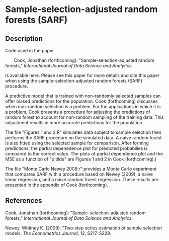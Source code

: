 # Sample-selection-adjusted random forests (SARF)

## Description

Code used in the paper 

&nbsp;&nbsp;&nbsp;&nbsp;&nbsp;&nbsp; Cook, Jonathan (forthcoming): "Sample-selection-adjusted random forests," _International Journal of Data Science and Analytics_. 

is available here. Please see this paper for more details and cite this paper when using the sample-selection-adjusted random forests (SARF) procedure.

A predictive model that is trained with non-randomly selected samples can offer biased predictions for the population. Cook (forthcoming) discusses when non-random selection is a problem. For the applications in which it is a problem, Cook presents a procedure for adjusting the predictions of random forest to account for non-random sampling of the training data. This adjustment results in more accurate predictions for the population.

The file "Figures 1 and 2.R" simulates data subject to sample selection then performs the SARF procedure on the simulated data. A naive random forest is also fitted using the selected sample for comparison. After forming predictions, the partial depenedence plot for predicted probabilies is compared to the correct value. The plots of partial dependence plot and the MSE as a function of "p tilde" are Figures 1 and 2 in Cook (forthcoming).)

The file "Monte Carlo Newey 2009.r" provides a Monte Carlo experiment that compares SARF with a procedure based on Newey (2009), a naive linear regression, and a naive random forest regression. These results are presented in the appendix of Cook (forthcoming).

## References

Cook, Jonathan (forthcoming): "Sample-selection-adjusted random forests," _International Journal of Data Science and Analytics_.

Newey, Whitney K. (2009): "Two‐step series estimation of sample selection models. _The Econometrics Journal_, 12, S217-S229.
